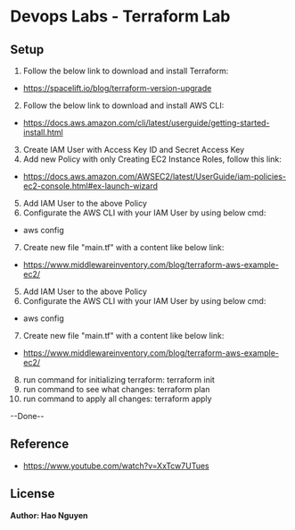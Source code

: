 # Devops Labs - Terraform Lab
## Setup

1. Follow the below link to download and install Terraform:
- https://spacelift.io/blog/terraform-version-upgrade
2. Follow the below link to download and install AWS CLI:
- https://docs.aws.amazon.com/cli/latest/userguide/getting-started-install.html
3. Create IAM User with Access Key ID and Secret Access Key
4. Add new Policy with only Creating EC2 Instance Roles, follow this link:
- https://docs.aws.amazon.com/AWSEC2/latest/UserGuide/iam-policies-ec2-console.html#ex-launch-wizard
5. Add IAM User to the above Policy
6. Configurate the AWS CLI with your IAM User by using below cmd:
- aws config
7. Create new file "main.tf" with a content like below link:
- https://www.middlewareinventory.com/blog/terraform-aws-example-ec2/
5. Add IAM User to the above Policy
6. Configurate the AWS CLI with your IAM User by using below cmd:
- aws config
7. Create new file "main.tf" with a content like below link:
- https://www.middlewareinventory.com/blog/terraform-aws-example-ec2/
8. run command for initializing terraform: terraform init
9. run command to see what changes: terraform plan
10. run command to apply all changes: terraform apply

--Done--

## Reference
- https://www.youtube.com/watch?v=XxTcw7UTues

## License

**Author: Hao Nguyen**
